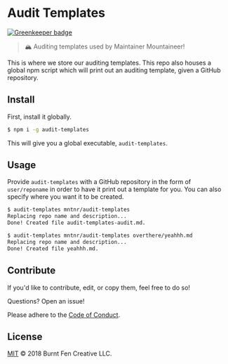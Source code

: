 # Audit Templates

[![Greenkeeper badge](https://badges.greenkeeper.io/mntnr/audit-templates.svg)](https://greenkeeper.io/)

> 🏔 Auditing templates used by Maintainer Mountaineer!

This is where we store our auditing templates. This repo also houses a global npm script which will print out an auditing template, given a GitHub repository.

## Install

First, install it globally.

```sh
$ npm i -g audit-templates
```

This will give you a global executable, `audit-templates`.

## Usage

Provide `audit-templates` with a GitHub repository in the form of `user/reponame` in order to have it print out a template for you. You can also specify where you want it to be created.

```sh
$ audit-templates mntnr/audit-templates
Replacing repo name and description...
Done! Created file audit-templates-audit.md.

$ audit-templates mntnr/audit-templates overthere/yeahhh.md
Replacing repo name and description...
Done! Created file yeahhh.md.
```

## Contribute

If you'd like to contribute, edit, or copy them, feel free to do so!

Questions? Open an issue!

Please adhere to the [Code of Conduct](CODE_OF_CONDUCT.md).

## License

[MIT](LICENSE) © 2018 Burnt Fen Creative LLC.
